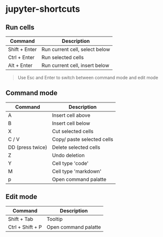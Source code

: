 # jupyter-shortcuts

## Run cells
| Command       | Description                    |
|---------------|--------------------------------|
| Shift + Enter | Run current cell, select below |
| Ctrl + Enter  | Run selected cells             |
| Alt + Enter   | Run current cell, insert below |

> Use Esc and Enter to switch between command mode and edit mode

## Command mode
| Command          | Description                |
|------------------|----------------------------|
| A                | Insert cell above          |
| B                | Insert cell below          |
| X                | Cut selected cells         |
| C / V            | Copy/ paste selected cells |
| DD (press twice) | Delete selected cells      |
| Z                | Undo deletion              |
| Y                | Cell type 'code'           |
| M                | Cell type 'markdown'       |
| p                | Open command palatte       |

## Edit mode
| Command          | Description          |
|------------------|----------------------|
| Shift + Tab      | Tooltip              |
| Ctrl + Shift + P | Open command palatte |
